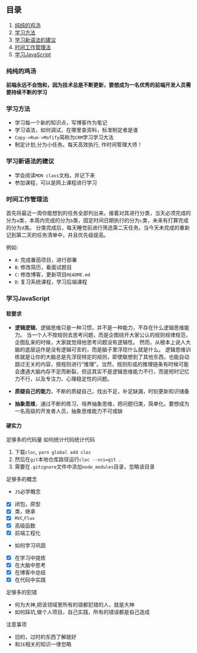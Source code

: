 ## 目录
1. [纯纯的鸡汤](#纯纯的鸡汤)
2. [学习方法](#学习方法)
3. [学习新语法的建议](#学习新语法的建议)
4. [时间工作管理法](#时间工作管理法)
5. [学习JavaScript](#学习JavaScript)

### 纯纯的鸡汤
**前端永远不会饱和，因为技术总是不断更新，要想成为一名优秀的前端开发人员需要持续不断的学习**

### 学习方法
* 学习每一个新的知识点，写博客作为笔记
* 学习语法，如何调试，在哪里查资料，标准制定者是谁
* `Copy->Run->Mofify`简称为`CRM`学习学习大法
* 制定计划,分为小任务。每天高效执行, 作时间管理大师！

### 学习新语法的建议
* 学会阅读`MDN class`文档，并记下来
* 参加课程，可以是网上课程进行学习

### 时间工作管理法
首先将最近一周你能想到的任务全部列出来。接着对其进行分类，当天必须完成的分为`a`类，本周内完成的分为`b`类，固定时间日期执行的分为`c`类，未来有打算完成的分为`d`类。
分类完成后，每天睡觉前进行筛选第二天任务。当今天未完成的重新记到第二天的任务清单中，并且优先级提高。

例如:
* `A`: 完成番茄项目，进行部署
* `B`: 修改简历，看面试题目
* `C`: 修改博客，更新项目`README.md`
* `D`: 复习系统课程，学习后端课程

### 学习JavaScript
#### 软要求
* **逻辑逻辑**，逻辑思维只是一种习惯，并不是一种能力，不存在什么逻辑思维能力。
当一个人不按规则去思考问题，而是企图绕开大家公认的规则规律规范，企图乱来的时候，大家就觉得他思考问题没有逻辑性。
然而，从根本上说人大脑的底层运作是没有逻辑可言的，而是脑子里浮现什么就是什么。
逻辑思维训练就是让你的大脑总是先浮现特定的规则，即使联想到了其他东西，也能自动跳过无关的内容，按规则进行“推理”。当然，规则形成的推理链条有时候可能会遭遇大脑内存不足而断裂，但这其实不是逻辑思维能力不行，而是短时记忆力不行，以及专注力、心理稳定性的问题。

* **质疑自己的能力**，不断的质疑自己，找出不足，补足缺漏，时刻更新知识储备

* **抽象思维**，通过不断的练习，培养抽象思维，把问题归类，简单化。要想成为一名高级的开发者人员，抽象思维能力不可或缺

#### 硬实力
足够多的代码量
如何统计代码统计代码
1. 下载`cloc`, `yarn global add cloc`
2. 然后在`git`本地仓库路径运行`cloc --vcs=git .`
3. 需要在`.gitignore`文件中添加`node_modules`目录，忽略该目录

足够多的概念
 * `JS`必学概念
  - [x] 闭包，原型
  - [x] 类，继承
  - [x] `MVC`,`Flux`
  - [x] 高级函数
  - [x] 前端工程化

* 如何学习巩固
 - [x] 在学习中提炼
 - [x] 在大脑中思考
 - [x] 在博客中总结
 - [x] 在代码中实践

足够多的犯错
* 何为大神,把该领域里所有的错都犯错的人，就是大神
* 如何踩坑,做个人项目，自己实践，所有的错误都是自己造成

注意事项
* 旧的，过时的东西了解就好
* 和`IE`相关的知识一律忽略
